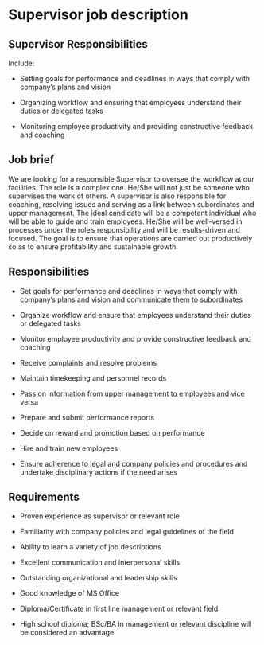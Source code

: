 # Supervisor job description


## Supervisor Responsibilities

Include:

* Setting goals for performance and deadlines in ways that comply with company’s plans and vision

* Organizing workflow and ensuring that employees understand their duties or delegated tasks

* Monitoring employee productivity and providing constructive feedback and coaching


## Job brief

We are looking for a responsible Supervisor to oversee the workflow at our facilities. The role is a complex one. He/She will not just be someone who supervises the work of others. A supervisor is also responsible for coaching, resolving issues and serving as a link between subordinates and upper management.
The ideal candidate will be a competent individual who will be able to guide and train employees. He/She will be well-versed in processes under the role’s responsibility and will be results-driven and focused.
The goal is to ensure that operations are carried out productively so as to ensure profitability and sustainable growth.


## Responsibilities

* Set goals for performance and deadlines in ways that comply with company’s plans and vision and communicate them to subordinates

* Organize workflow and ensure that employees understand their duties or delegated tasks

* Monitor employee productivity and provide constructive feedback and coaching

* Receive complaints and resolve problems

* Maintain timekeeping and personnel records

* Pass on information from upper management to employees and vice versa

* Prepare and submit performance reports

* Decide on reward and promotion based on performance

* Hire and train new employees

* Ensure adherence to legal and company policies and procedures and undertake disciplinary actions if the need arises


## Requirements

* Proven experience as supervisor or relevant role

* Familiarity with company policies and legal guidelines of the field

* Ability to learn a variety of job descriptions

* Excellent communication and interpersonal skills

* Outstanding organizational and leadership skills

* Good knowledge of MS Office

* Diploma/Certificate in first line management or relevant field

* High school diploma; BSc/BA in management or relevant discipline will be considered an advantage
